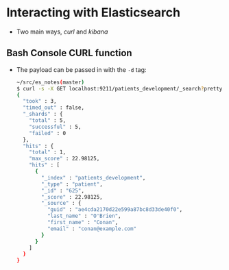 # Interacting with Elasticsearch

- Two main ways, *curl* and *kibana*

## Bash Console CURL function
  - The payload can be passed in with the `-d` tag:

    ```bash
    ~/src/es_notes(master)
    $ curl -s -X GET localhost:9211/patients_development/_search?pretty -d "{ \"_source\": [\"first_name\", \"last_name\", \"email\", \"guid\"], \"query\": { \"query_string\": { \"query\": \"Conan O'Brien\" } } }"
    {
      "took" : 3,
      "timed_out" : false,
      "_shards" : {
        "total" : 5,
        "successful" : 5,
        "failed" : 0
      },
      "hits" : {
        "total" : 1,
        "max_score" : 22.98125,
        "hits" : [
          {
            "_index" : "patients_development",
            "_type" : "patient",
            "_id" : "625",
            "_score" : 22.98125,
            "_source" : {
              "guid" : "ae4cda2170d22e599a87bc8d33de40f0",
              "last_name" : "O'Brien",
              "first_name" : "Conan",
              "email" : "conan@example.com"
            }
          }
        ]
      }
    }
    ```
